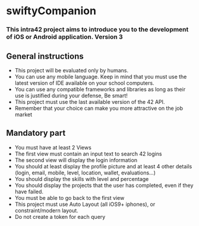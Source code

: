 # swiftyCompanion
### This intra42 project aims to introduce you to the development of iOS or Android application. Version 3

## General instructions
- This project will be evaluated only by humans.
- You can use any mobile language. Keep in mind that you must use the latest version of IDE available on your school computers.
- You can use any compatible frameworks and libraries as long as their use is justified during your defense, Be smart!
- This project must use the last available version of the 42 API.
- Remember that your choice can make you more attractive on the job market

## Mandatory part
- You must have at least 2 Views
- The first view must contain an input text to search 42 logins
- The second view will display the login information
- You should at least display the profile picture and at least 4 other details (login, email, mobile, level, location, wallet, evaluations...)
- You should display the skills with level and percentage
- You should display the projects that the user has completed, even if they have failed.
- You must be able to go back to the first view
- This project must use Auto Layout (all iOS9+ iphones), or constraint/modern layout.
- Do not create a token for each query
